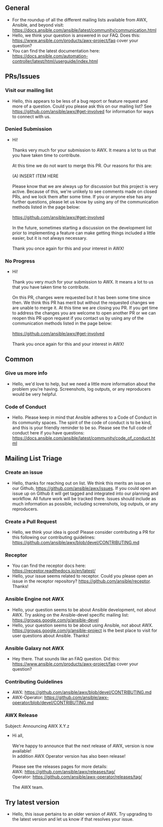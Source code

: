 ## General
- For the roundup of all the different mailing lists available from AWX, Ansible, and beyond visit: https://docs.ansible.com/ansible/latest/community/communication.html 
- Hello, we think your question is answered in our FAQ. Does this: https://www.ansible.com/products/awx-project/faq cover your question?
- You can find the latest documentation here: https://docs.ansible.com/automation-controller/latest/html/userguide/index.html



## PRs/Issues

### Visit our mailing list
- Hello, this appears to be less of a bug report or feature request and more of a question. Could you please ask this on our mailing list? See https://github.com/ansible/awx/#get-involved for information for ways to connect with us.

### Denied Submission

- Hi! \
\
Thanks very much for your submission to AWX. It means a lot to us that you have taken time to contribute. \
\
At this time we do not want to merge this PR. Our reasons for this are: \
\
(A) INSERT ITEM HERE \
\
Please know that we are always up for discussion but this project is very active. Because of this, we're unlikely to see comments made on closed PRs, and we lock them after some time. If you or anyone else has any further questions, please let us know by using any of the communication methods listed in the page below: \
\
https://github.com/ansible/awx/#get-involved \
\
In the future, sometimes starting a discussion on the development list prior to implementing a feature can make getting things included a little easier, but it is not always necessary. \
\
Thank you once again for this and your interest in AWX!


### No Progress
- Hi! \
\
Thank you very much for your submission to AWX. It means a lot to us that you have taken time to contribute. \
\
On this PR, changes were requested but it has been some time since then. We think this PR has merit but without the requested changes we are unable to merge it. At this time we are closing you PR. If you get time to address the changes you are welcome to open another PR or we can reopen this PR upon request if you contact us by using any of the communication methods listed in the page below: \
\
https://github.com/ansible/awx/#get-involved \
\
Thank you once again for this and your interest in AWX!




## Common

### Give us more info
- Hello, we'd love to help, but we need a little more information about the problem you're having. Screenshots, log outputs, or any reproducers would be very helpful. 

### Code of Conduct
- Hello. Please keep in mind that Ansible adheres to a Code of Conduct in its community spaces. The spirit of the code of conduct is to be kind, and this is your friendly reminder to be so. Please see the full code of conduct here if you have questions: https://docs.ansible.com/ansible/latest/community/code_of_conduct.html 




## Mailing List Triage

### Create an issue
- Hello, thanks for reaching out on list. We think this merits an issue on our Github, https://github.com/ansible/awx/issues. If you could open an issue up on Github it will get tagged and integrated into our planning and workflow. All future work will be tracked there. Issues should include as much information as possible, including screenshots, log outputs, or any reproducers.

### Create a Pull Request
- Hello, we think your idea is good! Please consider contributing a PR for this following our contributing guidelines: https://github.com/ansible/awx/blob/devel/CONTRIBUTING.md

### Receptor
- You can find the receptor docs here: https://receptor.readthedocs.io/en/latest/ 
- Hello, your issue seems related to receptor. Could you please open an issue in the receptor repository? https://github.com/ansible/receptor. Thanks!

### Ansible Engine not AWX
- Hello, your question seems to be about Ansible development, not about AWX. Try asking on the Ansible-devel specific mailing list: https://groups.google.com/g/ansible-devel 
- Hello, your question seems to be about using Ansible, not about AWX. https://groups.google.com/g/ansible-project is the best place to visit for user questions about Ansible. Thanks!

### Ansible Galaxy not AWX
- Hey there. That sounds like an FAQ question. Did this: https://www.ansible.com/products/awx-project/faq cover your question?

### Contributing Guidelines
- AWX: https://github.com/ansible/awx/blob/devel/CONTRIBUTING.md 
- AWX-Operator: https://github.com/ansible/awx-operator/blob/devel/CONTRIBUTING.md

### AWX Release
Subject: Announcing AWX X.Y.z

- Hi all, \
\
We're happy to announce that the next release of AWX, version <X> is now available! \
In addition AWX Operator version <Y> has also been release! \
\
Please see the releases pages for more details: \
	AWX: https://github.com/ansible/awx/releases/tag/<X> \
	Operator: https://github.com/ansible/awx-operator/releases/tag/<Y> \
\
The AWX team.

## Try latest version
- Hello, this issue pertains to an older version of AWX. Try upgrading to the latest version and let us know if that resolves your issue.
